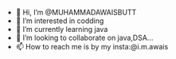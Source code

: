 - 👋 Hi, I’m @MUHAMMADAWAISBUTT
- 👀 I’m interested in codding
- 🌱 I’m currently learning java
- 💞️ I’m looking to collaborate on java,DSA...
- 📫 How to reach me is by my insta:@i.m.awais
